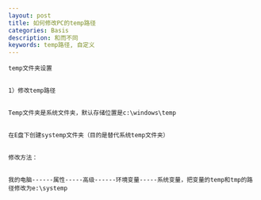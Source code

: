 ```yaml
---
layout: post
title: 如何修改PC的temp路径
categories: Basis
description: 和而不同
keywords: temp路径, 自定义
---
```




	temp文件夹设置

	
	1）修改temp路径
	 
	 
	Temp文件夹是系统文件夹，默认存储位置是c:\windows\temp
	
	
	在E盘下创建systemp文件夹（目的是替代系统temp文件夹）
	
	
	修改方法：
	
	
	我的电脑------属性-----高级------环境变量-----系统变量，把变量的temp和tmp的路径修改为e:\systemp
	
